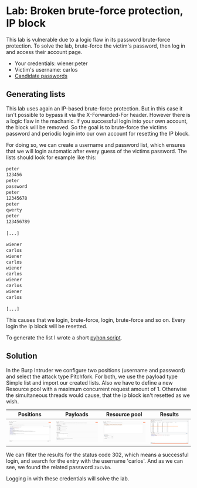 # Lab: Broken brute-force protection, IP block
This lab is vulnerable due to a logic flaw in its password brute-force protection. To solve the lab, brute-force the victim's password, then log in and access their account page.

- Your credentials: wiener:peter
- Victim's username: carlos
- [Candidate passwords](https://portswigger.net/web-security/authentication/auth-lab-passwords)

## Generating lists
This lab uses again an IP-based brute-force protection. But in this case it isn't possible to bypass it via the X-Forwarded-For header. However there is a logic flaw in the machanic. If you successful login into your own account, the block will be removed. So the goal is to brute-force the victims password and periodic login into our own account for resetting the IP block.

For doing so, we can create a username and password list, which ensures that we will login automatic after every guess of the victims password. The lists should look for example like this:
```
peter
123456
peter
password
peter
12345678
peter
qwerty
peter
123456789

[...]
```
```
wiener
carlos
wiener
carlos
wiener
carlos
wiener
carlos
wiener
carlos

[...]
```

This causes that we login, brute-force, login, brute-force and so on. Every login the ip block will be resetted.

To generate the list I wrote a short [pyhon script](Broken_brute-force_protection_IP_block.py).

## Solution
In the Burp Intruder we configure two positions (username and password) and select the attack type Pitchfork. For both, we use the payload type Simple list and import our created lists. Also we have to define a new Resource pool with a maximum concurrent request amount of 1. Otherwise the simultaneous threads would cause, that the ip block isn't resetted as we wish.

| Positions | Payloads | Resource pool | Results |
| --------- | -------- | ------------- | ------- |
| ![Positions](../../images/Broken_brute-force_protection_IP_block_0.png) | ![Payloads](../../images/Broken_brute-force_protection_IP_block_1.png) | ![Resource pool](../../images/Broken_brute-force_protection_IP_block_2.png) | ![Results](../../images/Broken_brute-force_protection_IP_block_3.png) |

We can filter the results for the status code 302, which means a successful login, and search for the entry with the username 'carlos'. And as we can see, we found the related password `zxcvbn`.

Logging in with these credentials will solve the lab.
